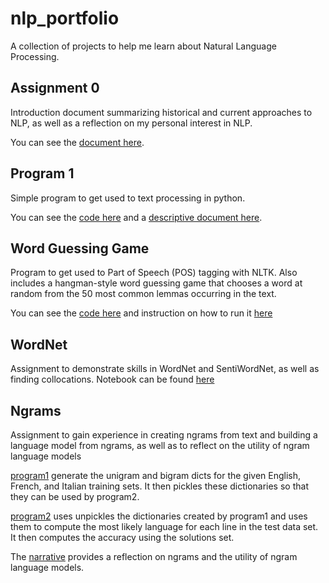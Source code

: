 # nlp_portfolio
A collection of projects to help me learn about Natural Language Processing.

## Assignment 0
Introduction document summarizing historical and current approaches to NLP, as well as a reflection on my personal interest in NLP.

You can see the [document here](Overview_of_NLP.pdf).

## Program 1
Simple program to get used to text processing in python.

You can see the [code here](Assignment1/main.py) and a [descriptive document here](Assignment1/readme.md).

## Word Guessing Game
Program to get used to Part of Speech (POS) tagging with NLTK. Also includes a hangman-style word guessing game that chooses a word at random from the 50 most common lemmas occurring in the text.

You can see the [code here](Word_Guessing_Game/main.py) and instruction on how to run it [here](Word_Guessing_Game/readme.md)


## WordNet
Assignment to demonstrate skills in WordNet and SentiWordNet, as well as finding collocations. Notebook can be found [here](NLP_WordNet.ipynb)

## Ngrams
Assignment to gain experience in creating ngrams from text and building a language model from ngrams, as well as to reflect on the utility of ngram language models

[program1](ngrams/program1.py) generate the unigram and bigram dicts for the given English, French, and Italian training sets. It then pickles these dictionaries so that they can be used by program2.

[program2](ngrams/program2.py) uses unpickles the dictionaries created by program1 and uses them to compute the most likely language for each line in the test data set. It then computes the accuracy using the solutions set. 

The [narrative](ngrams/Narrative.pdf) provides a reflection on ngrams and the utility of ngram language models.

